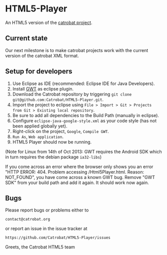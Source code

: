 HTML5-Player
============

An HTML5 version of the [catrobat project](http://catrobat.org/).

Current state
-------------

Our next milestone is to make catrobat projects work with the current version
of the catrobat XML format.

Setup for developers
--------------------

1. Use Eclipse as IDE (recommended: Eclipse IDE for Java Developers).
2. Install [GWT](http://www.gwtproject.org/gettingstarted.html) as eclipse plugin.
3. Download the Catrobat repository by triggering `git clone git@github.com:Catrobat/HTML5-Player.git`.
4. Import the project to eclipse using `File > Import > Git > Projects from Git > Existing local repository`.
5. Be sure to add all dependencies to the Build Path (manually in eclipse).
6. Configure `eclipse-java-google-style.xml` as your code style (has not been applied globally yet).
7. Right-click on the project, `Google`, `Compile GWT`.
8. `Run As`, `Web application`.
9. HTML5 Player should now be running.

(Note for Linux from 14th of Oct 2013: GWT requires the Android SDK which
in turn requires the debian package `ia32-libs`)

If you come across an error where the browser only shows you an error
"HTTP ERROR: 404. Problem accessing /Html5Player.html. Reason: NOT_FOUND",
you have come across a known GWT bug. Remove "GWT SDK" from your build path
and add it again. It should work now again.

Bugs
----

Please report bugs or problems either to

    contact@catrobat.org

or report an issue in the issue tracker at

    https://github.com/Catrobat/HTML5-Player/issues


Greets,
the Catrobat HTML5 team
